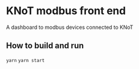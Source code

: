 # KNoT modbus front end

A dashboard to modbus devices connected to KNoT

## How to build and run

`yarn`
`yarn start`
